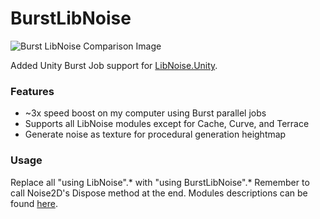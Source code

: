 # BurstLibNoise

![Burst LibNoise Comparison Image](http://i.imgur.com/6QdiZLq.png)

Added Unity Burst Job support for [LibNoise.Unity](https://github.com/ricardojmendez/LibNoise.Unity).

### Features
- ~3x speed boost on my computer using Burst parallel jobs
- Supports all LibNoise modules except for Cache, Curve, and Terrace
- Generate noise as texture for procedural generation heightmap

### Usage
Replace all "using LibNoise".\* with "using BurstLibNoise".\*  Remember to call Noise2D's Dispose method at the end. Modules descriptions can be found [here](http://libnoise.sourceforge.net/docs/group__modules.html).
